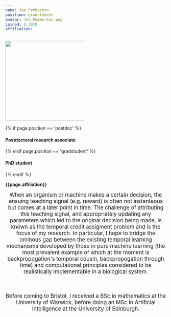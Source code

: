```yaml
---
name: Joe Pemberton
position: gradstudent
avatar: Joe_Pemberton.png
joined: 3_2019
affiliation: 
---
```


<img width="250" src="{{site.baseurl}}/images/people/{{page.avatar}}" data-action="zoom">

 {% if page.position == 'postdoc' %}
<h4>Postdoctoral research associate</h4>
 {% elsif page.position == 'gradstudent' %}
<h4>PhD student</h4>
 {% endif %}

<b>{{page.affiliation}}</b>

<header class="masthead text-justify" style="font-size:120%">
When an organism or machine makes a certain decision, the ensuing teaching signal (e.g. reward) is often not instanteous but comes at a later point in time. The challenge of attributing this teaching signal, and appropriately updating any parameters which led to the original decision being made, is known as the temporal credit assigment problem and is the focus of my research. In particular, I hope to bridge the ominous gap between the existing temporal learning mechanisms developed by those in pure machine learning (the most prevalent example of which at the moment is backpropogation's temporal cousin, backpropogation through time) and computational principles considered to be realistically implementable in a biological system.

<br><br>
Before coming to Bristol, I received a BSc in mathematics at the University of Warwick, before doing an MSc in Artificial Intelligence at the University of Edinburgh.

</header>
<br><br>